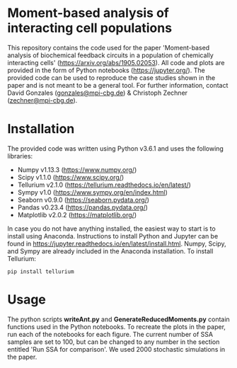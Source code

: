 # Moment-based analysis of interacting cell populations
This repository contains the code used for the paper 'Moment-based analysis of biochemical feedback circuits in a population of chemically interacting cells' (https://arxiv.org/abs/1905.02053). All code and plots are provided in the form of Python notebooks (https://jupyter.org/). The provided code can be used to reproduce the case studies shown in the paper and is not meant to be a general tool. For further information, contact David Gonzales (gonzales@mpi-cbg.de) & Christoph Zechner (zechner@mpi-cbg.de).

# Installation
The provided code was written using Python v3.6.1 and uses the following libraries:
- Numpy v1.13.3 (https://www.numpy.org/)
- Scipy v1.1.0 (https://www.scipy.org/)
- Tellurium v2.1.0 (https://tellurium.readthedocs.io/en/latest/)
- Sympy v1.0 (https://www.sympy.org/en/index.html)
- Seaborn v0.9.0 (https://seaborn.pydata.org/)
- Pandas v0.23.4 (https://pandas.pydata.org/)
- Matplotlib v2.0.2 (https://matplotlib.org/)

In case you do not have anything installed, the easiest way to start is to install using Anaconda. Instructions to install Python and Jupyter can be found in https://jupyter.readthedocs.io/en/latest/install.html. Numpy, Scipy, and Sympy are already included in the Anaconda installation. To install Tellurium:
```
pip install tellurium
```

# Usage
The python scripts **writeAnt.py** and **GenerateReducedMoments.py** contain functions used in the Python notebooks. To recreate the plots in the paper, run each of the notebooks for each figure. The current number of SSA samples are set to 100, but can be changed to any number in the section entitled 'Run SSA for comparison'. We used 2000 stochastic simulations in the paper.
